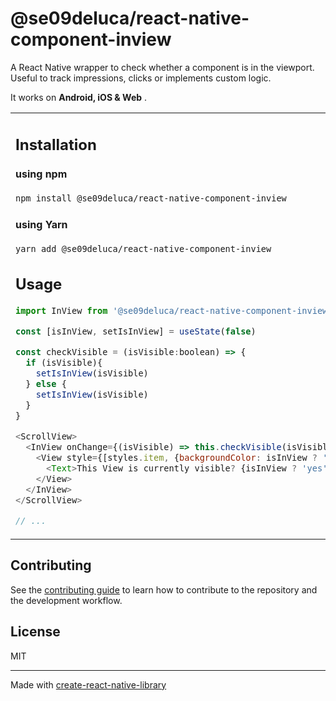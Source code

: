 # @se09deluca/react-native-component-inview

A React Native wrapper to check whether a component is in the viewport. Useful to track impressions, clicks or implements custom logic.

It works on **Android, iOS & Web** .

<table border="0">
 <tr>
    <td style="width: 50%; border-color: transparent;">

## Installation

#### using npm
```sh
npm install @se09deluca/react-native-component-inview
```
#### using Yarn
```sh
yarn add @se09deluca/react-native-component-inview
```


## Usage

```js
import InView from '@se09deluca/react-native-component-inview'

const [isInView, setIsInView] = useState(false)

const checkVisible = (isVisible:boolean) => {
  if (isVisible){
    setIsInView(isVisible)
  } else {
    setIsInView(isVisible)
  }
}

<ScrollView>
  <InView onChange={(isVisible) => this.checkVisible(isVisible)}>
    <View style={[styles.item, {backgroundColor: isInView ? 'yellow' : '#f9c2ff'}]}>
      <Text>This View is currently visible? {isInView ? 'yes': 'no'}</Text>
    </View>
  </InView>
</ScrollView>

// ...
```
</td>

<td style="width: 50%; min-width: 200px; border-color: transparent; text-align: center;">

## Demo

  <img src="https://drive.google.com/uc?export=view&id=1jjU2o1SnUEMvFR9MMqQHOaGtPOVdW7M-" style="width: 250px; max-width: 100%; height: auto" title="The original legends in a demo." alt="demo"/>
</td>
 </tr>
</table>


## Contributing

See the [contributing guide](CONTRIBUTING.md) to learn how to contribute to the repository and the development workflow.

## License

MIT

---

Made with [create-react-native-library](https://github.com/callstack/react-native-builder-bob)
